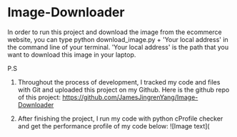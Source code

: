 # Image-Downloader
In order to run this project and download the image from the ecommerce website, you can type 
python download_image.py + 'Your local address' in the command line of your terminal. 
'Your local address' is the path that you want to download this image in your laptop.

P.S
1. Throughout the process of development, I tracked my code and files with Git and uploaded this project on my Github. Here is the github repo of this project: https://github.com/JamesJingrenYang/Image-Downloader

2. After finishing the project, I run my code with python cProfile checker and get the performance profile of my code below:
![Image text](



